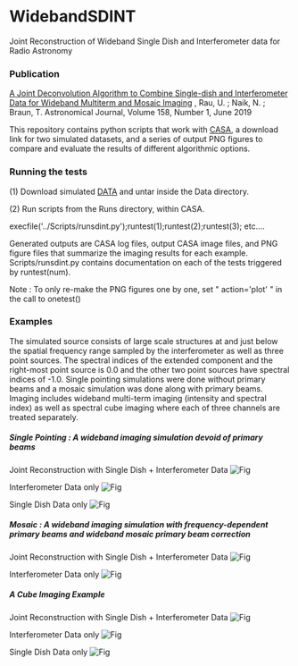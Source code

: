# WidebandSDINT
Joint Reconstruction of Wideband Single Dish and Interferometer data for Radio Astronomy

### Publication
[A Joint Deconvolution Algorithm to Combine Single-dish and Interferometer Data for Wideband Multiterm and Mosaic Imaging](https://iopscience.iop.org/article/10.3847/1538-3881/ab1aa7/meta) , Rau, U. ; Naik, N. ; Braun, T. Astronomical Journal, Volume 158, Number 1, June 2019 

This repository contains python scripts that work with [CASA](https://casa.nrao.edu), a download link for two simulated datasets, and a series of output PNG figures to compare and evaluate the results of different algorithmic options. 

### Running the tests

(1) Download simulated [DATA](http://www.aoc.nrao.edu/~rurvashi/DataFiles/Data_For_WidebandSDINT_UR_github.tgz) and untar inside the Data directory.

(2) Run scripts from the Runs directory, within CASA.  

execfile('../Scripts/runsdint.py');runtest(1);runtest(2);runtest(3); etc.... 

Generated outputs are CASA log files, output CASA image files, and PNG figure files that summarize the imaging results for each example. Scripts/runsdint.py contains documentation on each of the tests triggered by runtest(num). 

Note : To only re-make the PNG figures one by one, set " action='plot' " in the call to onetest()

### Examples

The simulated source consists of large scale structures at and just below the spatial frequency range sampled by the interferometer as well as three point sources. The spectral indices of the extended component and the right-most point source is 0.0 and the other two point sources have spectral indices of -1.0.  Single pointing simulations were done without primary beams and a mosaic simulation was done along with primary beams.  Imaging includes wideband multi-term imaging (intensity and spectral index) as well as spectral cube imaging where each of three channels are treated separately. 

##### Single Pointing : A wideband imaging simulation devoid of primary beams

 Joint Reconstruction with Single Dish + Interferometer Data
 ![Fig](https://github.com/urvashirau/WidebandSDINT/blob/master/Runs/fig.try_standard_mfs_mtmfs_sdint.png)
 
 Interferometer Data only 
 ![Fig](https://github.com/urvashirau/WidebandSDINT/blob/master/Runs/fig.try_standard_mfs_mtmfs_intonly.png)
 
 Single Dish Data only
 ![Fig](https://github.com/urvashirau/WidebandSDINT/blob/master/Runs/fig.try_standard_mfs_mtmfs_sdonly.png)

##### Mosaic : A wideband imaging simulation with frequency-dependent primary beams and wideband mosaic primary beam correction

 Joint Reconstruction with Single Dish + Interferometer Data
 ![Fig](https://github.com/urvashirau/WidebandSDINT/blob/master/Runs/fig.try_mosaic_mfs_mtmfs_sdint.png)
 
 Interferometer Data only 
 ![Fig](https://github.com/urvashirau/WidebandSDINT/blob/master/Runs/fig.try_mosaic_mfs_mtmfs_intonly.png)
 
 
 ##### A Cube Imaging Example  
 
Joint Reconstruction with Single Dish + Interferometer Data
 ![Fig](https://github.com/urvashirau/WidebandSDINT/blob/master/Runs/fig.try_standard_cube_multiscale_sdint.png)
 
 Interferometer Data only 
 ![Fig](https://github.com/urvashirau/WidebandSDINT/blob/master/Runs/fig.try_standard_cube_multiscale_intonly.png)
 
 Single Dish Data only
 ![Fig](https://github.com/urvashirau/WidebandSDINT/blob/master/Runs/fig.try_standard_cube_multiscale_sdonly.png)
 
